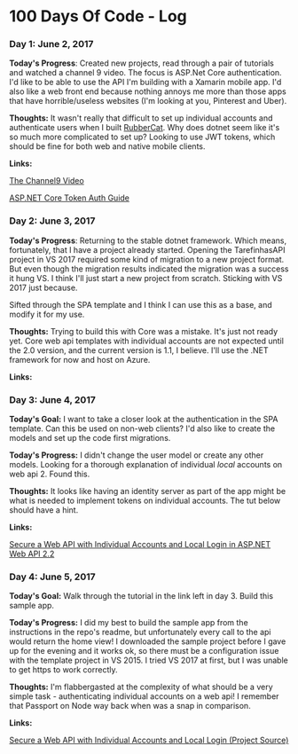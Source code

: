 # 100 Days Of Code - Log

### Day 1: June 2, 2017
**Today's Progress**: Created new projects, read through a pair of tutorials and watched a channel 9 video. The focus is ASP.Net Core authentication. I'd like to be able to use the API I'm building with a Xamarin mobile app. I'd also like a web front end because nothing annoys me more than those apps that have horrible/useless websites (I'm looking at you, Pinterest and Uber).

**Thoughts:** It wasn't really that difficult to set up individual accounts and authenticate users when I built [RubberCat](http://www.rubbercat.info). Why does dotnet seem like it's so much more complicated to set up? Looking to use JWT tokens, which should be fine for both web and native mobile clients.

**Links:**

[The Channel9 Video](https://channel9.msdn.com/Events/dotnetConf/2016/Building-Secure-Web-APIs-with-ASPNET-Core)

[ASP.NET Core Token Auth Guide](https://stormpath.com/blog/token-authentication-asp-net-core)

### Day 2: June 3, 2017
**Today's Progress**: Returning to the stable dotnet framework. Which means, fortunately, that I have a project already started. Opening the TarefinhasAPI project in VS 2017 required some kind of migration to a new project format. But even though the migration results indicated the migration was a success it hung VS. I think I'll just start a new project from scratch. Sticking with VS 2017 just because.

Sifted through the SPA template and I think I can use this as a base, and modify it for my use.

**Thoughts:** Trying to build this with Core was a mistake. It's just not ready yet. Core web api templates with individual accounts are not expected until the 2.0 version, and the current version is 1.1, I believe. I'll use the .NET framework for now and host on Azure.

**Links:**

### Day 3: June 4, 2017
**Today's Goal:** I want to take a closer look at the authentication in the SPA template. Can this be used on non-web clients? I'd also like to create the models and set up the code first migrations.

**Today's Progress:** I didn't change the user model or create any other models. Looking for a thorough explanation of individual *local* accounts on web api 2. Found this.

**Thoughts:** It looks like having an identity server as part of the app might be what is needed to implement tokens on individual accounts. The tut below should have a hint.

 **Links:**

 [Secure a Web API with Individual Accounts and Local Login in ASP.NET Web API 2.2](https://docs.microsoft.com/en-us/aspnet/web-api/overview/security/individual-accounts-in-web-api)

 ### Day 4: June 5, 2017
**Today's Goal:** Walk through the tutorial in the link left in day 3. Build this sample app.

**Today's Progress:** I did my best to build the sample app from the instructions in the repo's readme, but unfortunately every call to the api would return the home view! I downloaded the sample project before I gave up for the evening and it works ok, so there must be a configuration issue with the template project in VS 2015. I tried VS 2017 at first, but I was unable to get https to work correctly.

**Thoughts:** I'm flabbergasted at the complexity of what should be a very simple task - authenticating individual accounts on a web api! I remember that Passport on Node way back when was a snap in comparison.

**Links:**

[Secure a Web API with Individual Accounts and Local Login (Project Source)](https://github.com/MikeWasson/LocalAccountsApp)
